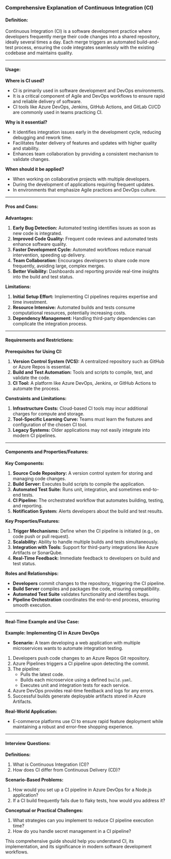 ### Comprehensive Explanation of Continuous Integration (CI)

#### Definition:

Continuous Integration (CI) is a software development practice where developers frequently merge their code changes into a shared repository, ideally several times a day. Each merge triggers an automated build-and-test process, ensuring the code integrates seamlessly with the existing codebase and maintains quality.

---

#### Usage:

**Where is CI used?**

- CI is primarily used in software development and DevOps environments.
- It is a critical component of Agile and DevOps workflows to ensure rapid and reliable delivery of software.
- CI tools like Azure DevOps, Jenkins, GitHub Actions, and GitLab CI/CD are commonly used in teams practicing CI.

**Why is it essential?**

- It identifies integration issues early in the development cycle, reducing debugging and rework time.
- Facilitates faster delivery of features and updates with higher quality and stability.
- Enhances team collaboration by providing a consistent mechanism to validate changes.

**When should it be applied?**

- When working on collaborative projects with multiple developers.
- During the development of applications requiring frequent updates.
- In environments that emphasize Agile practices and DevOps culture.

---

#### Pros and Cons:

**Advantages:**

1. **Early Bug Detection:** Automated testing identifies issues as soon as new code is integrated.
2. **Improved Code Quality:** Frequent code reviews and automated tests enhance software quality.
3. **Faster Development Cycle:** Automated workflows reduce manual intervention, speeding up delivery.
4. **Team Collaboration:** Encourages developers to share code more frequently, avoiding large, complex merges.
5. **Better Visibility:** Dashboards and reporting provide real-time insights into the build and test status.

**Limitations:**

1. **Initial Setup Effort:** Implementing CI pipelines requires expertise and time investment.
2. **Resource Intensive:** Automated builds and tests consume computational resources, potentially increasing costs.
3. **Dependency Management:** Handling third-party dependencies can complicate the integration process.

---

#### Requirements and Restrictions:

**Prerequisites for Using CI:**

1. **Version Control System (VCS):** A centralized repository such as GitHub or Azure Repos is essential.
2. **Build and Test Automation:** Tools and scripts to compile, test, and validate the code.
3. **CI Tool:** A platform like Azure DevOps, Jenkins, or GitHub Actions to automate the process.

**Constraints and Limitations:**

1. **Infrastructure Costs:** Cloud-based CI tools may incur additional charges for compute and storage.
2. **Tool-Specific Learning Curve:** Teams must learn the features and configuration of the chosen CI tool.
3. **Legacy Systems:** Older applications may not easily integrate into modern CI pipelines.

---

#### Components and Properties/Features:

**Key Components:**

1. **Source Code Repository:** A version control system for storing and managing code changes.
2. **Build Server:** Executes build scripts to compile the application.
3. **Automated Test Suite:** Runs unit, integration, and sometimes end-to-end tests.
4. **CI Pipeline:** The orchestrated workflow that automates building, testing, and reporting.
5. **Notification System:** Alerts developers about the build and test results.

**Key Properties/Features:**

1. **Trigger Mechanisms:** Define when the CI pipeline is initiated (e.g., on code push or pull request).
2. **Scalability:** Ability to handle multiple builds and tests simultaneously.
3. **Integration with Tools:** Support for third-party integrations like Azure Artifacts or SonarQube.
4. **Real-Time Feedback:** Immediate feedback to developers on build and test status.

**Roles and Relationships:**

- **Developers** commit changes to the repository, triggering the CI pipeline.
- **Build Server** compiles and packages the code, ensuring compatibility.
- **Automated Test Suite** validates functionality and identifies bugs.
- **Pipeline Orchestration** coordinates the end-to-end process, ensuring smooth execution.

---

#### Real-Time Example and Use Case:

**Example: Implementing CI in Azure DevOps**

- **Scenario:** A team developing a web application with multiple microservices wants to automate integration testing.

1. Developers push code changes to an Azure Repos Git repository.
2. Azure Pipelines triggers a CI pipeline upon detecting the commit.
3. The pipeline:
   - Pulls the latest code.
   - Builds each microservice using a defined `build.yaml`.
   - Executes unit and integration tests for each service.
4. Azure DevOps provides real-time feedback and logs for any errors.
5. Successful builds generate deployable artifacts stored in Azure Artifacts.

**Real-World Application:**

- E-commerce platforms use CI to ensure rapid feature deployment while maintaining a robust and error-free shopping experience.

---

#### Interview Questions:

**Definitions:**

1. What is Continuous Integration (CI)?
2. How does CI differ from Continuous Delivery (CD)?

**Scenario-Based Problems:**

1. How would you set up a CI pipeline in Azure DevOps for a Node.js application?
2. If a CI build frequently fails due to flaky tests, how would you address it?

**Conceptual or Practical Challenges:**

1. What strategies can you implement to reduce CI pipeline execution time?
2. How do you handle secret management in a CI pipeline?

This comprehensive guide should help you understand CI, its implementation, and its significance in modern software development workflows.
